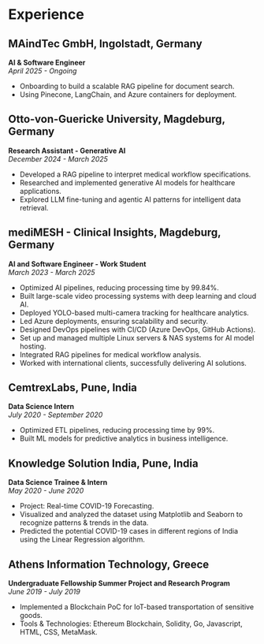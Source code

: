# Experience

## MAindTec GmbH, Ingolstadt, Germany
**AI & Software Engineer**  
*April 2025 - Ongoing*
- Onboarding to build a scalable RAG pipeline for document search.
- Using Pinecone, LangChain, and Azure containers for deployment.

## Otto-von-Guericke University, Magdeburg, Germany
**Research Assistant - Generative AI**  
*December 2024 - March 2025*
- Developed a RAG pipeline to interpret medical workflow specifications.
- Researched and implemented generative AI models for healthcare applications.
- Explored LLM fine-tuning and agentic AI patterns for intelligent data retrieval.

## mediMESH - Clinical Insights, Magdeburg, Germany
**AI and Software Engineer - Work Student**  
*March 2023 - March 2025*
- Optimized AI pipelines, reducing processing time by 99.84%.
- Built large-scale video processing systems with deep learning and cloud AI.
- Deployed YOLO-based multi-camera tracking for healthcare analytics.
- Led Azure deployments, ensuring scalability and security.
- Designed DevOps pipelines with CI/CD (Azure DevOps, GitHub Actions).
- Set up and managed multiple Linux servers & NAS systems for AI model hosting.
- Integrated RAG pipelines for medical workflow analysis.
- Worked with international clients, successfully delivering AI solutions.

## CemtrexLabs, Pune, India
**Data Science Intern**  
*July 2020 - September 2020*
- Optimized ETL pipelines, reducing processing time by 99%.
- Built ML models for predictive analytics in business intelligence.

## Knowledge Solution India, Pune, India
**Data Science Trainee & Intern**  
*May 2020 - June 2020*
- Project: Real-time COVID-19 Forecasting.
- Visualized and analyzed the dataset using Matplotlib and Seaborn to recognize patterns & trends in the data.
- Predicted the potential COVID-19 cases in different regions of India using the Linear Regression algorithm.

## Athens Information Technology, Greece
**Undergraduate Fellowship Summer Project and Research Program**  
*June 2019 - July 2019*
- Implemented a Blockchain PoC for IoT-based transportation of sensitive goods.
- Tools & Technologies: Ethereum Blockchain, Solidity, Go, Javascript, HTML, CSS, MetaMask.
